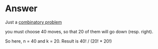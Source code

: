 # Answer

Just a [combinatory problem](https://fr.wikiversity.org/wiki/Combinatoire/Combinaisons_sans_r%C3%A9p%C3%A9tition)

you must choose 40 moves, so that 20 of them will go down (resp. right).

So here, n = 40 and k = 20. Result is 40! / (20! \* 20!)
